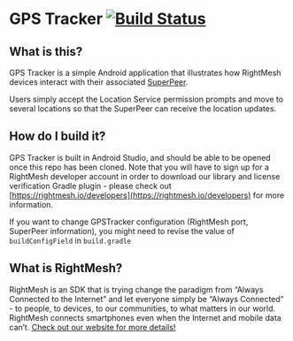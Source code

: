 # GPS Tracker [![Build Status](https://travis-ci.com/RightMesh/GPSTracker.svg?branch=master)](https://travis-ci.com/RightMesh/GPSTracker)

## What is this?

GPS Tracker is a simple Android application that illustrates how RightMesh devices interact with their associated [SuperPeer](https://medium.com/rightmesh/rightmesh-roadmap-multiple-superpeers-implementation-plan-and-progress-e637be9d53fb).

Users simply accept the Location Service permission prompts and move to several locations so that the SuperPeer can receive the location updates.

## How do I build it?

GPS Tracker is built in Android Studio, and should be able to be opened once this repo has been cloned. Note that you will have to sign up for a RightMesh developer account in order to download our library and license verification Gradle plugin - please check out [https://rightmesh.io/developers](https://rightmesh.io/developers) for more information.

If you want to change GPSTracker configuration (RightMesh port, SuperPeer information), you might need to revise the value of `buildConfigField` in `build.gradle`

## What is RightMesh?

RightMesh is an SDK that is trying change the paradigm from “Always Connected to the Internet” and let everyone simply be “Always Connected” - to people, to devices, to our communities, to what matters in our world. RightMesh connects smartphones even when the Internet and mobile data can’t. [Check out our website for more details!](https://www.rightmesh.io)
